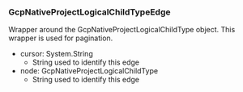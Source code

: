 ### GcpNativeProjectLogicalChildTypeEdge
Wrapper around the GcpNativeProjectLogicalChildType object. This wrapper is used for pagination.

- cursor: System.String
  - String used to identify this edge
- node: GcpNativeProjectLogicalChildType
  - String used to identify this edge
